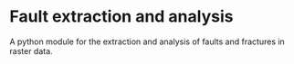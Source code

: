# Fault extraction and analysis
A python module for the extraction and analysis of faults and fractures in raster data.
